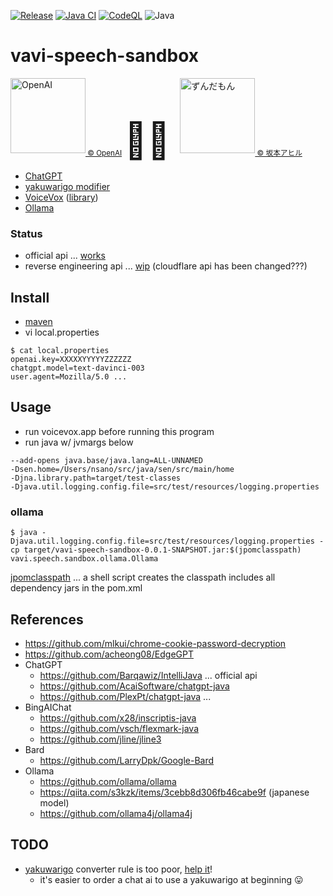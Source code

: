 [![Release](https://jitpack.io/v/umjammer/vavi-speech-sandbox.svg)](https://jitpack.io/#umjammer/vavi-speech-sandbox)
[![Java CI](https://github.com/umjammer/vavi-speech-sandbox/actions/workflows/maven.yml/badge.svg)](https://github.com/umjammer/vavi-speech-sandbox/actions/workflows/maven.yml)
[![CodeQL](https://github.com/umjammer/vavi-speech-sandbox/actions/workflows/codeql.yml/badge.svg)](https://github.com/umjammer/vavi-speech-sandbox/actions/workflows/codeql.yml)
![Java](https://img.shields.io/badge/Java-21-b07219)

# vavi-speech-sandbox

<img src="https://user-images.githubusercontent.com/493908/216398725-5ded666c-567d-40a4-a8f1-83acfc8d60b8.png" width="120" alt="OpenAI" /><sub><a href="https://openai.com"> © OpenAI</a></sub>
<span style="font-size:4em;"> 🤝🏻 </span>
<img src="https://user-images.githubusercontent.com/493908/216399074-bbdd72f8-333b-4125-9e4d-7e44aeeb248e.png" width="120" alt="ずんだもん" /><sub><a href="https://seiga.nicovideo.jp/seiga/im10788496?ref=pc_watch_description"> © 坂本アヒル</a></sub>

 * [ChatGPT](https://chat.openai.com/)
 * [yakuwarigo modifier](https://github.com/umjammer/vavi-speech/tree/master/src/main/java/vavi/speech/modifier/yakuwarigo)
 * [VoiceVox](https://voicevox.hiroshiba.jp/) ([library](https://github.com/umjammer/vavi-speech2))
 * [Ollama](https://github.com/ollama4j/ollama4j)

### Status

 * official api ... [works](src/main/java/vavi/speech/sandbox/ChatGPT1.java)
 * reverse engineering api ... [wip](src/main/java/vavi/speech/sandbox/ChatGPT2.java) (cloudflare api has been changed???)

## Install

 * [maven]((https://jitpack.io/#umjammer/vavi-speech-sandbox))
 * vi local.properties
 ```shell
 $ cat local.properties
 openai.key=XXXXXYYYYYZZZZZZ
 chatgpt.model=text-davinci-003
 user.agent=Mozilla/5.0 ...
 ```

## Usage

 * run voicevox.app before running this program
 * run java w/ jvmargs below
```
--add-opens java.base/java.lang=ALL-UNNAMED
-Dsen.home=/Users/nsano/src/java/sen/src/main/home
-Djna.library.path=target/test-classes
-Djava.util.logging.config.file=src/test/resources/logging.properties
```

### ollama
```shell
$ java -Djava.util.logging.config.file=src/test/resources/logging.properties -cp target/vavi-speech-sandbox-0.0.1-SNAPSHOT.jar:$(jpomclasspath) vavi.speech.sandbox.ollama.Ollama
```
[jpomclasspath](https://gist.github.com/umjammer/0a56f0a3a6e7f7ebec641661fd6bb36d) ... a shell script creates the classpath includes all dependency jars in the pom.xml

## References

 * https://github.com/mlkui/chrome-cookie-password-decryption
 * https://github.com/acheong08/EdgeGPT
 * ChatGPT
   * https://github.com/Barqawiz/IntelliJava ... official api
   * https://github.com/AcaiSoftware/chatgpt-java
   * https://github.com/PlexPt/chatgpt-java ...
 * BingAIChat
   * https://github.com/x28/inscriptis-java
   * https://github.com/vsch/flexmark-java
   * https://github.com/jline/jline3
 * Bard
   * https://github.com/LarryDpk/Google-Bard
 * Ollama
   * https://github.com/ollama/ollama
   * https://qiita.com/s3kzk/items/3cebb8d306fb46cabe9f (japanese model)
   * https://github.com/ollama4j/ollama4j

## TODO

 * [yakuwarigo](https://en.wikipedia.org/wiki/Yakuwarigo) converter rule is too poor, [help it](https://github.com/umjammer/vavi-speech/issues/7)!
   * it's easier to order a chat ai to use a yakuwarigo at beginning 😛
